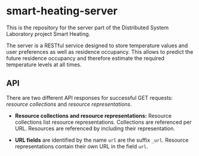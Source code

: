 # smart-heating-server

This is the repository for the server part of the Distributed System Laboratory project Smart Heating.

The server is a RESTful service designed to store temperature values and user preferences as well as residence occupancy. This allows to predict the future residence occupancy and therefore estimate the required temperature levels at all times.

## API

There are two different API responses for successful GET requests: *resource collections* and *resource representations*.

- **Resource collections and resource representations:** Resource collections list resource representations. Collections are referenced per URL. Resources are referenced by including their representation.

- **URL fields** are identified by the name ``url`` are the suffix ``_url``. Resource representations contain their own URL in the field ``url``.
